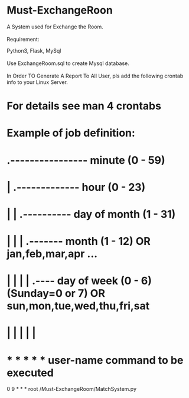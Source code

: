 # Must-ExchangeRoon
A System used for Exchange the Room.
<br><br>
Requirement:

Python3, Flask, MySql
<br>
<br>
Use ExchangeRoom.sql to create Mysql database.
<br>
<br>
In Order TO Generate A Report To All User, pls add the following crontab info to your Linux Server.<br>
# For details see man 4 crontabs

# Example of job definition:
# .---------------- minute (0 - 59)
# |  .------------- hour (0 - 23)
# |  |  .---------- day of month (1 - 31)
# |  |  |  .------- month (1 - 12) OR jan,feb,mar,apr ...
# |  |  |  |  .---- day of week (0 - 6) (Sunday=0 or 7) OR sun,mon,tue,wed,thu,fri,sat
# |  |  |  |  |
# *  *  *  *  * user-name  command to be executed
0 9 * * * root /Must-ExchangeRoom/MatchSystem.py



